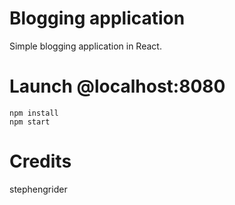 # Blogging application
Simple blogging application in React.

# Launch @localhost:8080
```
npm install
npm start
```

# Credits
stephengrider
